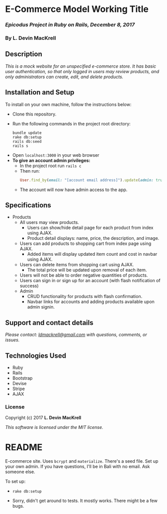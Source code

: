 # E-Commerce Model Working Title

### _Epicodus Project in Ruby on Rails, December 8, 2017_

### By L. Devin MacKrell

## Description

_This is a mock website for an unspecified e-commerce store. It has basic user authentication, so that only logged in users may review products, and only administrators can create, edit, and delete products._

## Installation and Setup

To install on your own machine, follow the instructions below:

* Clone this repository.
<!-- * Create a ```.env``` file and format as follows:
  ```
  PUBLISHABLE_KEY='[Your Stripe Publishable Key]'
  SECRET_KEY='[Your Stripe Secret Key]'

  CURRENCYLAYERKEY='[Your Currency Layer Key]'
  AVATAX_KEY='[Your Avatax API Key]'
  ```  
  * You will need to acquire API keys for [Stripe](https://stripe.com/docs), [AvaTax](https://developer.avalara.com/avatax/dev-guide/) and [Currency Layer](https://currencylayer.com/). -->
* Run the following commands in the project root directory:
  ```
  bundle update
  rake db:setup
  rails db:seed
  rails s
  ```
* Open ```localhost:3000``` in your web browser
* **To give an account admin privileges:**
  * In the project root run ```rails c```
  * Then run:
    ```ruby
    User.find_by(email: "[account email address]").update(admin: true)
    ```
  * The account will now have admin access to the app.

## Specifications

* Products  
  * All users may view products.
    * Users can show/hide detail page for each product from index using AJAX.
    * Product detail displays: name, price, the description, and image.
  * Users can add products to shopping cart from index page using AJAX.
    * Added items will display updated item count and cost in navbar using AJAX.
  * Users can delete items from shopping cart using AJAX.
    * The total price will be updated upon removal of each item.
  * Users will not be able to order negative quantities of products.
  * Users can sign in or sign up for an account (with flash notification of success)
  * Admin
    * CRUD functionality for products with flash confirmation.
    * Navbar links for accounts and adding products available upon admin signin.


## Support and contact details

_Please contact: [ldmackrell@gmail.com](mailto:ldmackrell@gmail.com) with questions, comments, or issues._

## Technologies Used

* Ruby
* Rails
* Bootstrap
* Devise
* Stripe
* AJAX

### License

Copyright (c) 2017 **L. Devin MacKrell**

*This software is licensed under the MIT license.*





# README

E-commerce site. Uses `bcrypt` and `materialize`. There's a seed file. Set up your own admin. If you have questions, I'll be in Bali with no email. Ask someone else.

To set up:

* `rake db:setup`

* Sorry, didn't get around to tests. It mostly works. There might be a few bugs.
